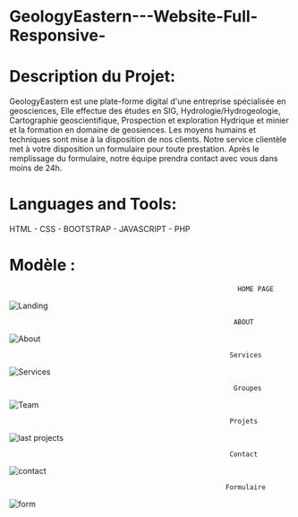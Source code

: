 # GeologyEastern---Website-Full-Responsive-

# Description du Projet:

  GeologyEastern est une plate-forme digital d'une entreprise spécialisée en geosciences, Elle effectue des études en SIG, Hydrologie/Hydrogeologie, Cartographie geoscientifique, Prospection et exploration Hydrique et minier et la formation en domaine de geosiences. Les moyens humains et techniques sont mise à la disposition de nos clients. Notre service clientèle met à votre disposition un formulaire pour toute prestation. Après le remplissage du formulaire, notre équipe prendra contact avec vous dans moins de 24h.
  
  # Languages and Tools: 
  HTML - CSS - BOOTSTRAP - JAVASCRIPT - PHP 
  
  # Modèle :
  
                                                             HOME PAGE 
  
 ![Landing](https://user-images.githubusercontent.com/50213237/174624599-b101b912-7efb-4aa5-8f58-228ba2cc9658.jpg)
                                                              
                                                              
                                                              
                                                            ABOUT  
                                                            
 ![About](https://user-images.githubusercontent.com/50213237/174624707-33aa6bd3-0849-41d3-9824-cb21de575ff0.jpg)



                                                           Services
                                                           
  ![Services](https://user-images.githubusercontent.com/50213237/174625036-2b1058bc-f85c-4a7d-9cd4-6091a85aca2a.jpg)


                                 
                                                            Groupes 
                                                            
  ![Team](https://user-images.githubusercontent.com/50213237/174625156-d27db47d-f659-4db5-864c-dd18500347ef.jpg)
  
  
  
                                                           Projets
                                                           
  
  ![last projects ](https://user-images.githubusercontent.com/50213237/174625260-58b3edbf-340e-4c83-b06f-395c56d540f3.jpg)

  
                                                           Contact
                                             
  
  ![contact ](https://user-images.githubusercontent.com/50213237/174625358-19b8ccc3-b9c0-4722-8c0f-8707a3aae068.jpg)

   
                                                      
                                                          Formulaire
 
  
![form](https://user-images.githubusercontent.com/50213237/174625553-eaa21c92-2863-482d-a906-122263905086.jpg)

                                                            
